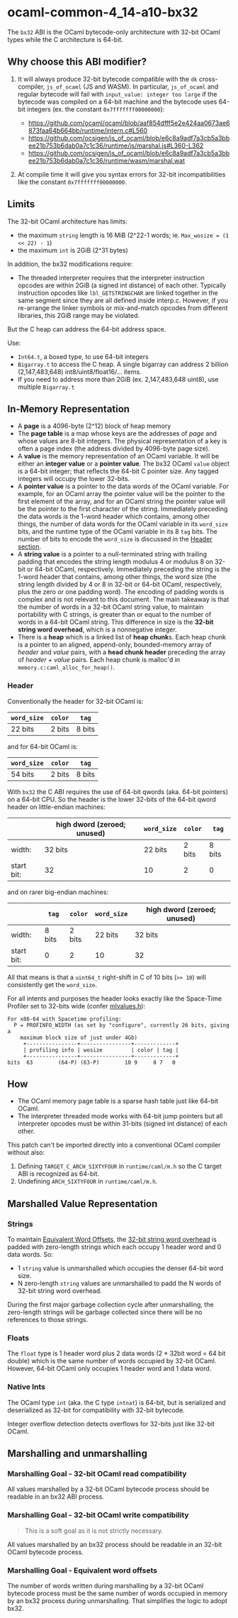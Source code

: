 # ocaml-common-4_14-a10-bx32

The `bx32` ABI is the OCaml bytecode-only architecture with 32-bit OCaml types while the C architecture is 64-bit.

## Why choose this ABI modifier?

1. It will always produce 32-bit bytecode compatible with the `dk` cross-compiler, `js_of_ocaml` (JS and WASM).
   In particular, `js_of_ocaml` and regular bytecode will fail with `input_value: integer too large` if the
   bytecode was compiled on a 64-bit machine and the bytecode uses 64-bit integers (ex. the constant
   `0x7fffffff00000000`):

   - https://github.com/ocaml/ocaml/blob/aaf854dfff5e2e424aa0673ae6873faa64b664bb/runtime/intern.c#L560
   - https://github.com/ocsigen/js_of_ocaml/blob/e6c8a9adf7a3cb5a3bbee21b753b6dab0a7c1c36/runtime/js/marshal.js#L360-L362
   - https://github.com/ocsigen/js_of_ocaml/blob/e6c8a9adf7a3cb5a3bbee21b753b6dab0a7c1c36/runtime/wasm/marshal.wat

2. At compile time it will give you syntax errors for 32-bit incompatibilities like the constant `0x7fffffff00000000`.

## Limits

The 32-bit OCaml architecture has limits:

* the maximum `string` length is 16 MiB (2^22-1 words; ie. `Max_wosize = (1 << 22) - 1`)
* the maximum `int` is 2GiB (2^31 bytes)

In addition, the bx32 modifications require:

* The threaded interpreter requires that the interpreter instruction opcodes are within 2GiB (a signed int distance)
  of each other. Typically instruction opcodes like `lbl_GETSTRINGCHAR` are linked together in the same segment
  since they are all defined inside interp.c. However, if you re-arrange the linker symbols or mix-and-match
  opcodes from different libraries, this 2GiB range may be violated.

But the C heap can address the 64-bit address space.

Use:

* `Int64.t`, a boxed type, to use 64-bit integers
* `Bigarray.t` to access the C heap. A single bigarray can address 2 billion (2,147,483,648) int8/uint8/float16/... items.
* If you need to address more than 2GiB (ex. 2,147,483,648 uint8), use multiple `Bigarray.t`

## In-Memory Representation

* A **page** is a 4096-byte (2^12) block of heap memory
* The **page table** is a map whose keys are the addresses of *page* and whose values are 8-bit integers. The physical representation of a key is often a page index (the address divided by 4096-byte page size).
* A **value** is the memory representation of an OCaml variable. It will be either an **integer value** or a **pointer value**. The bx32 OCaml `value` object is a 64-bit integer; that reflects the 64-bit C pointer size. Any tagged integers will occupy the lower 32-bits.
* A **pointer value** is a pointer to the data words of the OCaml variable. For example, for an OCaml array the pointer value will be the pointer to the first element of the array, and for an OCaml string the pointer value will be the pointer to the first character of the string. Immediately preceding the data words is the 1-word header which contains, among other things, the number of data words for the OCaml variable in its `word_size` bits, and the runtime type of the OCaml variable in its 8 `tag` bits. The number of bits to encode the `word_size` is discussed in the [Header section](#header).
* A **string value** is a pointer to a null-terminated string with trailing padding that encodes the string length modulus 4 or modulus 8 on 32-bit or 64-bit OCaml, respectively. Immediately preceding the string is the 1-word header that contains, among other things, the word size (the string length divided by 4 or 8 in 32-bit or 64-bit OCaml, respectively, plus the zero or one padding word). The encoding of padding words is complex and is not relevant to this document. The main takeaway is that the number of words in a 32-bit OCaml string value, to maintain portability with C strings, is greater than or equal to the number of words in a 64-bit OCaml string. This difference in size is the **32-bit string word overhead**, which is a nonnegative integer.
* There is a **heap** which is a linked list of **heap chunk**s. Each heap chunk is a pointer to an aligned, append-only, bounded-memory array of *header* and *value* pairs, with a **head chunk header** preceding the array of *header + value* pairs. Each heap chunk is malloc'd in `memory.c:caml_alloc_for_heap()`.

### Header

Conventionally the header for 32-bit OCaml is:

| `word_size` | `color` | `tag`  |
| ----------- | ------- | ------ |
| 22 bits     | 2 bits  | 8 bits |

and for 64-bit OCaml is:

| `word_size` | `color` | `tag`  |
| ----------- | ------- | ------ |
| 54 bits     | 2 bits  | 8 bits |

With `bx32` the C ABI requires the use of 64-bit qwords (aka. 64-bit pointers) on a 64-bit CPU.
So the header is the lower 32-bits of the 64-bit qword header on little-endian machines:

|            | high dword (zeroed; unused) | `word_size` | `color` | `tag`  |
| ---------- | --------------------------- | ----------- | ------- | ------ |
| width:     | 32 bits                     | 22 bits     | 2 bits  | 8 bits |
| start bit: | 32                          | 10          | 2       | 0      |

and on rarer big-endian machines:

|            | `tag`  | `color` | `word_size` | high dword (zeroed; unused) |
| ---------- | ------ | ------- | ----------- | --------------------------- |
| width:     | 8 bits | 2 bits  | 22 bits     | 32 bits                     |
| start bit: | 0      | 2       | 10          | 32                          |

All that means is that a `uint64_t` right-shift in C of 10 bits (`>> 10`) will consistently get the `word_size`.

For all intents and purposes the header looks exactly like the Space-Time Profiler
set to 32-bits wide (confer [mlvalues.h](https://github.com/ocaml/ocaml/blob/8eb41f72ded84df884c3671734c947f612091f84/runtime/caml/mlvalues.h#L106-L112)):

```
For x86-64 with Spacetime profiling:
  P = PROFINFO_WIDTH (as set by "configure", currently 26 bits, giving a
    maximum block size of just under 4Gb)
     +----------------+----------------+-------------+
     | profiling info | wosize         | color | tag |
     +----------------+----------------+-------------+
bits  63        (64-P) (63-P)        10 9     8 7   0
```

<!-- 
| low dword (unused) | `word_size` | `color` | `tag`  |
| ------------------ | ----------- | ------- | ------ |
| 32 bits            | 22 bits     | 2 bits  | 8 bits |

and on rarer big-endian machines:

| `tag`  | `color` | `word_size` | high dword (unused) |
| ------ | ------- | ----------- | ------------------- |
| 8 bits | 2 bits  | 22 bits     | 32 bits             |

In other words, the least significant dword of the 64-bit qword is significant on little-endian machines,
and the most significant dword is significant on big-endian machines.

 -->

## How

* The OCaml memory page table is a sparse hash table just like 64-bit OCaml.
* The interpreter threaded mode works with 64-bit jump pointers but all interpreter opcodes must be within 31-bits (signed int distance) of each other.

This patch can't be imported directly into a conventional OCaml compiler without also:

1. Defining `TARGET_C_ARCH_SIXTYFOUR` in `runtime/caml/m.h` so the C target ABI is recognized as 64-bit.
2. Undefining `ARCH_SIXTYFOUR` in `runtime/caml/m.h`.

## Marshalled Value Representation

### Strings

To maintain [Equivalent Word Offsets](#marshalling-goal---equivalent-word-offsets), 
the [32-bit string word overhead](#in-memory-representation) is padded with zero-length strings which each occupy 1 header word and 0 data words. So:

- 1 `string` value is unmarshalled which occupies the denser 64-bit word size.
- N zero-length `string` values are unmarshalled to padd the N words of 32-bit string word overhead.

During the first major garbage collection cycle after unmarshalling, the zero-length strings will be garbage collected since there will be no references to those strings.

### Floats

The `float` type is 1 header word plus 2 data words (2 * 32bit word = 64 bit double) which is the same number of words occupied by 32-bit OCaml. However, 64-bit OCaml only occupies 1 header word and 1 data word.

### Native Ints

The OCaml type `int` (aka. the C type `intnat`) is 64-bit, but is serialized and deserialized as 32-bit for compatibility with 32-bit bytecode.

Integer overflow detection detects overflows for 32-bits just like 32-bit OCaml.

## Marshalling and unmarshalling

### Marshalling Goal - 32-bit OCaml read compatibility

All values marshalled by a 32-bit OCaml bytecode process should be readable in an bx32 ABI process.

### Marshalling Goal - 32-bit OCaml write compatibility

> This is a soft goal as it is not strictly necessary.

All values marshalled by an bx32 process should be readable in an 32-bit OCaml bytecode process.

### Marshalling Goal - Equivalent word offsets

The number of words written during marshalling by a 32-bit OCaml bytecode process must be the same number of words occupied in memory by an bx32 process during unmarshalling. That simplifies the logic to adopt bx32.
